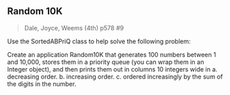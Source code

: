 ## Random 10K
> Dale, Joyce, Weems (4th) p578 #9

Use the SortedABPriQ class to help solve the following problem:

Create an application Random10K that generates 100 numbers between 1 and 10,000, stores them in a priority queue
(you can wrap them in an Integer object), and then prints them out in columns 10 integers wide in
a. decreasing order.
b. increasing order.
c. ordered increasingly by the sum of the digits in the number. 